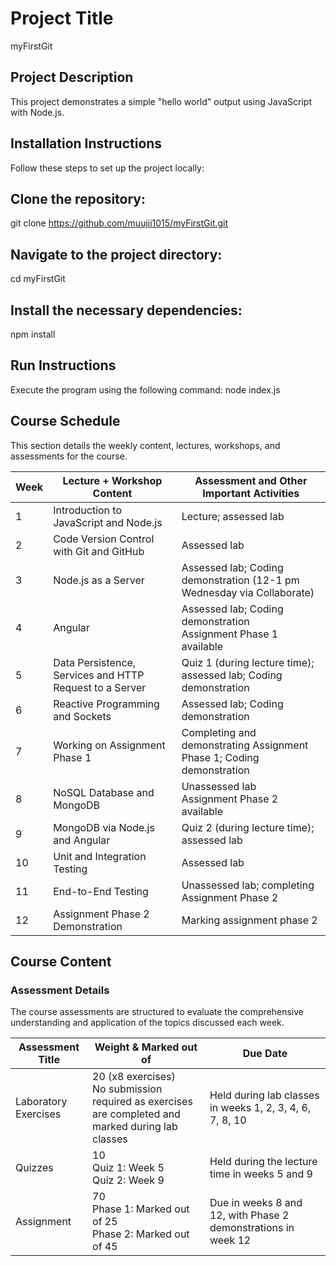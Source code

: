 # Project Title
myFirstGit

## Project Description
This project demonstrates a simple "hello world" output using JavaScript with Node.js.

## Installation Instructions
Follow these steps to set up the project locally:

## Clone the repository:
   git clone https://github.com/muujii1015/myFirstGit.git
## Navigate to the project directory:
   cd myFirstGit
## Install the necessary dependencies:

   npm install
## Run Instructions
Execute the program using the following command:
   node index.js
## Course Schedule
This section details the weekly content, lectures, workshops, and assessments for the course.

| Week | Lecture + Workshop Content                                          | Assessment and Other Important Activities                            |
|------|----------------------------------------------------------------------|-----------------------------------------------------------------------|
| 1    | Introduction to JavaScript and Node.js                              | Lecture; assessed lab                                                 |
| 2    | Code Version Control with Git and GitHub                            | Assessed lab                                                          |
| 3    | Node.js as a Server                                                 | Assessed lab; Coding demonstration (12-1 pm Wednesday via Collaborate)|
| 4    | Angular                                                             | Assessed lab; Coding demonstration<br>Assignment Phase 1 available    |
| 5    | Data Persistence, Services and HTTP Request to a Server             | Quiz 1 (during lecture time); assessed lab; Coding demonstration      |
| 6    | Reactive Programming and Sockets                                    | Assessed lab; Coding demonstration                                    |
| 7    | Working on Assignment Phase 1                                       | Completing and demonstrating Assignment Phase 1; Coding demonstration |
| 8    | NoSQL Database and MongoDB                                          | Unassessed lab<br>Assignment Phase 2 available                        |
| 9    | MongoDB via Node.js and Angular                                     | Quiz 2 (during lecture time); assessed lab                            |
| 10   | Unit and Integration Testing                                        | Assessed lab                                                          |
| 11   | End-to-End Testing                                                  | Unassessed lab; completing Assignment Phase 2                         |
| 12   | Assignment Phase 2 Demonstration                                    | Marking assignment phase 2                                            |

## Course Content
### Assessment Details
The course assessments are structured to evaluate the comprehensive understanding and application of the topics discussed each week.

| Assessment Title    | Weight & Marked out of | Due Date                                         |
|---------------------|------------------------|--------------------------------------------------|
| Laboratory Exercises| 20 (x8 exercises) <br>No submission required as exercises are completed and marked during lab classes | Held during lab classes in weeks 1, 2, 3, 4, 6, 7, 8, 10 |
| Quizzes             | 10 <br>Quiz 1: Week 5 <br>Quiz 2: Week 9                                    | Held during the lecture time in weeks 5 and 9     |
| Assignment          | 70 <br>Phase 1: Marked out of 25 <br>Phase 2: Marked out of 45               | Due in weeks 8 and 12, with Phase 2 demonstrations in week 12 |

